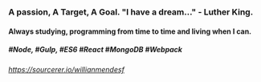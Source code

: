 ### A passion, A Target, A Goal. "I have a dream..." - Luther King.
#### Always studying, programming from time to time and living when I can.
##### #Node, #Gulp, #ES6 #React #MongoDB #Webpack
###### https://sourcerer.io/willianmendesf

<!--
**willianmendesf/willianmendesf** is a ✨ _special_ ✨ repository because its `README.md` (this file) appears on your GitHub profile.

Here are some ideas to get you started:

- 🔭 I’m currently working on ...
- 🌱 I’m currently learning ...
- 👯 I’m looking to collaborate on ...
- 🤔 I’m looking for help with ...
- 💬 Ask me about ...
- 📫 How to reach me: ...
- 😄 Pronouns: ...
- ⚡ Fun fact: ...
-->
